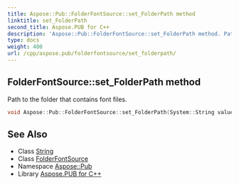 ```yaml
---
title: Aspose::Pub::FolderFontSource::set_FolderPath method
linktitle: set_FolderPath
second_title: Aspose.PUB for C++
description: 'Aspose::Pub::FolderFontSource::set_FolderPath method. Path to the folder that contains font files in C++.'
type: docs
weight: 400
url: /cpp/aspose.pub/folderfontsource/set_folderpath/
---
```

## FolderFontSource::set_FolderPath method


Path to the folder that contains font files.

```cpp
void Aspose::Pub::FolderFontSource::set_FolderPath(System::String value)
```

## See Also

* Class [String](../../../system/string/)
* Class [FolderFontSource](../)
* Namespace [Aspose::Pub](../../)
* Library [Aspose.PUB for C++](../../../)
